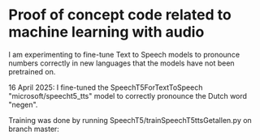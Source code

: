 # Proof of concept code related to machine learning with audio


I am experimenting to fine-tune Text to Speech models to pronounce numbers correctly in new languages that the models have not been pretrained on.

16 April 2025: I fine-tuned the SpeechT5ForTextToSpeech "microsoft/speecht5_tts" model to correctly pronounce the Dutch word "negen".

Training was done by running SpeechT5/trainSpeechT5ttsGetallen.py on branch master: 
